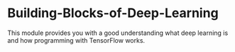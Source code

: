 # Building-Blocks-of-Deep-Learning
This module provides you with a good understanding what deep learning is and how programming with TensorFlow works.
